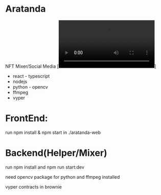 # Aratanda
NFT Mixer/Social Media
[![Demo](https://github.com/karbafoo/Aratanda/blob/master/demo.mp4)]


- react - typescript
- nodejs
- python - opencv
- ffmpeg
- vyper

# FrontEnd:
  run npm install & npm start in ./aratanda-web
 
# Backend(Helper/Mixer)
  run npm install and npm run start:dev
 
 need opencv package for python and ffmpeg installed
 
 vyper contracts in brownie
